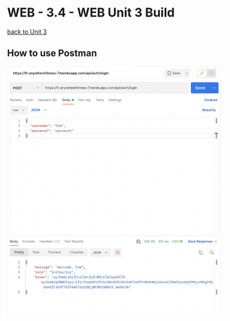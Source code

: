 # WEB - 3.4 - WEB Unit 3 Build
[back to Unit 3](../README.md)

## How to use Postman

![postman](postman.png)

